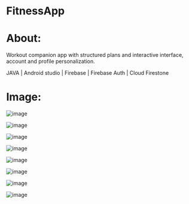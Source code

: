 # FitnessApp

# About:
Workout companion app with structured plans and interactive interface, account and profile personalization.

JAVA | Android studio | Firebase | Firebase Auth | Cloud Firestone

# Image:

![image](https://user-images.githubusercontent.com/70342090/121803504-b0c0be80-cc4a-11eb-9ae0-38335b1236ba.png)

![image](https://user-images.githubusercontent.com/70342090/121803502-ac94a100-cc4a-11eb-964f-ffbb320c87b5.png)

![image](https://user-images.githubusercontent.com/70342090/121803641-48bea800-cc4b-11eb-8f14-6b5316fb3944.png)

![image](https://user-images.githubusercontent.com/70342090/121803552-dea60300-cc4a-11eb-8474-bc82b0da7d7d.png)

![image](https://user-images.githubusercontent.com/70342090/121803569-fa110e00-cc4a-11eb-8667-81b0f4077296.png)

![image](https://user-images.githubusercontent.com/70342090/121803594-13b25580-cc4b-11eb-962b-ab44ee69eb07.png)

![image](https://user-images.githubusercontent.com/70342090/121803608-2593f880-cc4b-11eb-8dfc-f98e42d83a99.png)

![image](https://user-images.githubusercontent.com/70342090/121803623-37759b80-cc4b-11eb-848f-e8c906c944d3.png)
